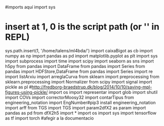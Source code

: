 #imports aquí 
import sys
# insert at 1, 0 is the script path (or '' in REPL)
sys.path.insert(1, '/home/talens/ml4bda/')
import caixaBigot as cb
import numpy as np
import pandas as pd
import matplotlib.pyplot as plt
import sys
import subprocess
import time
import scipy
import seaborn as sns
import h5py
from pandas import DataFrame
from pandas import Series
from pandas import HDFStore,DataFrame
from pandas import Series
import re
import listArxiu
import arreglaCurva
from sklearn import preprocessing
from sklearn.preprocessing import Normalizer
from scipy import signal
import pickle as pl #http://fredborg-braedstrup.dk/blog/2014/10/10/saving-mpl-figures-using-pickle/
import os
import representar
import glob
import shutil
import COVs
import correctorMoosy32
import contarTipus
from engineering_notation import EngNumber#pip3 install engineering_notation
import arff
from TGS import TGS
import param2dfX2 as param
import pandas as pd
from dfX2h5 import *
import os
import sys
import tensorflow as tf
import torch #afegir a la documentacio
